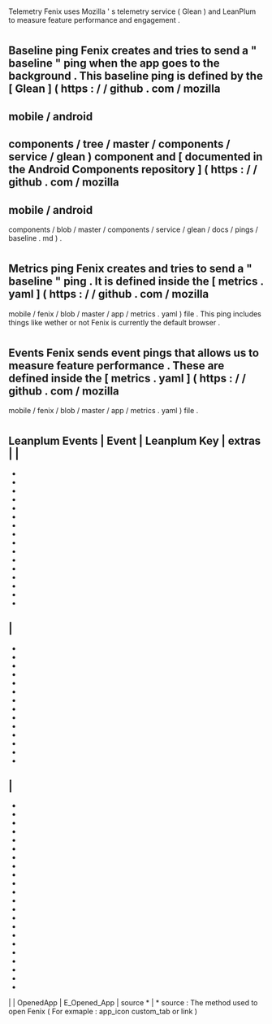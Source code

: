 #
Telemetry
Fenix
uses
Mozilla
'
s
telemetry
service
(
Glean
)
and
LeanPlum
to
measure
feature
performance
and
engagement
.
#
#
Baseline
ping
Fenix
creates
and
tries
to
send
a
"
baseline
"
ping
when
the
app
goes
to
the
background
.
This
baseline
ping
is
defined
by
the
[
Glean
]
(
https
:
/
/
github
.
com
/
mozilla
-
mobile
/
android
-
components
/
tree
/
master
/
components
/
service
/
glean
)
component
and
[
documented
in
the
Android
Components
repository
]
(
https
:
/
/
github
.
com
/
mozilla
-
mobile
/
android
-
components
/
blob
/
master
/
components
/
service
/
glean
/
docs
/
pings
/
baseline
.
md
)
.
#
#
Metrics
ping
Fenix
creates
and
tries
to
send
a
"
baseline
"
ping
.
It
is
defined
inside
the
[
metrics
.
yaml
]
(
https
:
/
/
github
.
com
/
mozilla
-
mobile
/
fenix
/
blob
/
master
/
app
/
metrics
.
yaml
)
file
.
This
ping
includes
things
like
wether
or
not
Fenix
is
currently
the
default
browser
.
#
#
Events
Fenix
sends
event
pings
that
allows
us
to
measure
feature
performance
.
These
are
defined
inside
the
[
metrics
.
yaml
]
(
https
:
/
/
github
.
com
/
mozilla
-
mobile
/
fenix
/
blob
/
master
/
app
/
metrics
.
yaml
)
file
.
#
#
Leanplum
Events
|
Event
|
Leanplum
Key
|
extras
|
|
-
-
-
-
-
-
-
-
-
-
-
-
-
-
-
-
-
|
-
-
-
-
-
-
-
-
-
-
-
-
-
-
-
|
-
-
-
-
-
-
-
-
-
-
-
-
-
-
-
-
-
-
-
-
-
-
-
|
|
OpenedApp
|
E_Opened_App
|
source
*
|
*
source
:
The
method
used
to
open
Fenix
(
For
exmaple
:
app_icon
custom_tab
or
link
)
